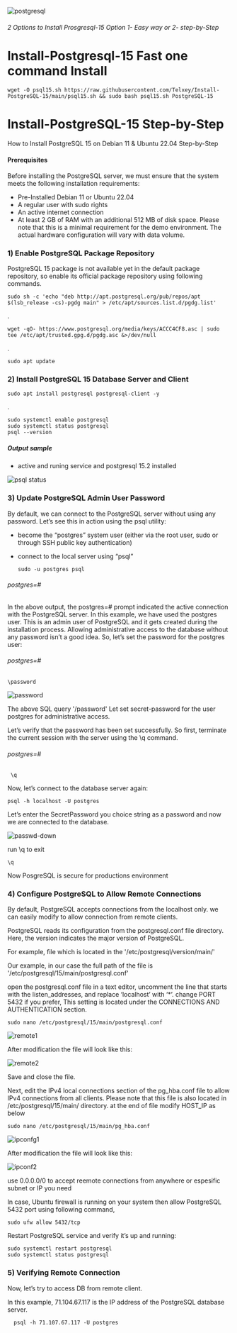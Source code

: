 ![postgresql](https://www.vectorlogo.zone/logos/postgresql/postgresql-horizontal.svg)

###### 2 Options to Install Prosgresql-15  Option 1- Easy way or 2- step-by-Step

# Install-Postgresql-15 Fast one command Install

    wget -O psql15.sh https://raw.githubusercontent.com/Telxey/Install-PostgreSQL-15/main/psql15.sh && sudo bash psql15.sh PostgreSQL-15

# Install-PostgreSQL-15  Step-by-Step
How to Install PostgreSQL 15 on Debian  11 &amp; Ubuntu 22.04 Step-by-Step

#### Prerequisites

Before installing the PostgreSQL server, we must ensure that the system meets the following installation requirements:

- Pre-Installed Debian 11 or Ubuntu 22.04
- A regular user with sudo rights
- An active internet connection
- At least 2 GB of RAM with an additional 512 MB of disk space. Please note that this is a minimal requirement for the demo environment. The actual        hardware configuration will vary with data volume.

### 1) Enable PostgreSQL Package Repository

PostgreSQL 15 package is not available yet in the default package repository, so enable its official package repository using following commands.

    sudo sh -c 'echo "deb http://apt.postgresql.org/pub/repos/apt $(lsb_release -cs)-pgdg main" > /etc/apt/sources.list.d/pgdg.list'
.

    wget -qO- https://www.postgresql.org/media/keys/ACCC4CF8.asc | sudo tee /etc/apt/trusted.gpg.d/pgdg.asc &>/dev/null
.

    sudo apt update

### 2) Install PostgreSQL 15 Database Server and Client

    sudo apt install postgresql postgresql-client -y
.
    
    sudo systemctl enable postgresql
    sudo systemctl status postgresql
    psql --version
 ##### Output sample    
  - active and runing service and postgresql 15.2 installed  

![psql status](https://user-images.githubusercontent.com/131807761/235043529-4148f7a1-e8ac-4da9-a53f-7618c84db1a0.png)

### 3) Update PostgreSQL Admin User Password

By default, we can connect to the PostgreSQL server without using any password. Let’s see this in action using the psql utility:

 - become the “postgres” system user (either via the root user, sudo or through SSH public key authentication)
 - connect to the local server using “psql”

       sudo -u postgres psql
###### postgres=#


In the above output, the postgres=#  prompt indicated the active connection with the PostgreSQL server.
In this example, we have used the postgres user. This is an admin user of PostgreSQL and it gets created during the installation process.
Allowing administrative access to the database without any password isn’t a good idea. So, let’s set the password for the postgres user:


###### postgres=# 
    \password
![password](https://user-images.githubusercontent.com/131807761/235136842-0ab37a18-ac6e-4b71-a851-a18ac0d896ed.png)

The above SQL query '/password' Let set secret-password for the user postgres for administrative access. 

Let’s verify that the password has been set successfully. So first, terminate the current session with the server using the \q command.

###### postgres=#
     \q


Now, let’s connect to the database server again:

    psql -h localhost -U postgres

Let’s enter the SecretPassword you choice string as a password and now we are connected to the database.

![passwd-down](https://user-images.githubusercontent.com/131807761/235140826-81d3f944-2df7-479c-8393-532e18f89bd9.png)

run \q to exit

    \q 

Now PosgreSQL is secure for productions environment

### 4) Configure PostgreSQL to Allow Remote Connections

By default, PostgreSQL accepts connections from the localhost only. we can easily modify to allow connection from remote clients.

PostgreSQL reads its configuration from the postgresql.conf file directory. Here, the version indicates the major version of PostgreSQL.
       
   For example, file which is located in the '/etc/postgresql/version/main/'
   
   Our example, in our case the full path of the file is '/etc/postgresql/15/main/postgresql.conf'

open the postgresql.conf file in a text editor, uncomment the line that starts with the listen_addresses, and replace ‘localhost’ with ‘*’.
change PORT 5432 if you prefer, This setting is located under the CONNECTIONS AND AUTHENTICATION section. 
   
    sudo nano /etc/postgresql/15/main/postgresql.conf    

![remote1](https://user-images.githubusercontent.com/131807761/235156452-17089268-7d95-48dd-8f88-b2288ddbda88.png)


After modification the file will look like this:

![remote2](https://user-images.githubusercontent.com/131807761/235159394-6326b82e-e93e-44bc-86b2-d40c35d0c698.png)

Save and close the file.

Next, edit the IPv4 local connections section of the pg_hba.conf file to allow IPv4 connections from all clients. Please note that this file is also located in /etc/postgresql/15/main/ directory. at the end of file modify HOST_IP as below

    sudo nano /etc/postgresql/15/main/pg_hba.conf

![ipconfg1](https://user-images.githubusercontent.com/131807761/235167670-a7d71816-4b2c-42a9-9ba2-63f95b6d33b5.png)

After modification the file will look like this:

![ipconf2](https://user-images.githubusercontent.com/131807761/235168921-c69b2088-02ee-417c-a1c2-8f303dad7ddc.png)

use 0.0.0.0/0 to accept reemote connections from anywhere or espesific subnet or IP you need

In case, Ubuntu firewall is running on your system then allow PostgreSQL 5432 port using following command,

    sudo ufw allow 5432/tcp
Restart PostgreSQL service and verify it’s up and running:

    sudo systemctl restart postgresql
    sudo systemctl status postgresql

### 5) Verifying Remote Connection

Now, let’s try to access DB from remote client.

In this example, 71.104.67.117 is the IP address of the PostgreSQL database server. 

      psql -h 71.107.67.117 -U postgres
      
      






